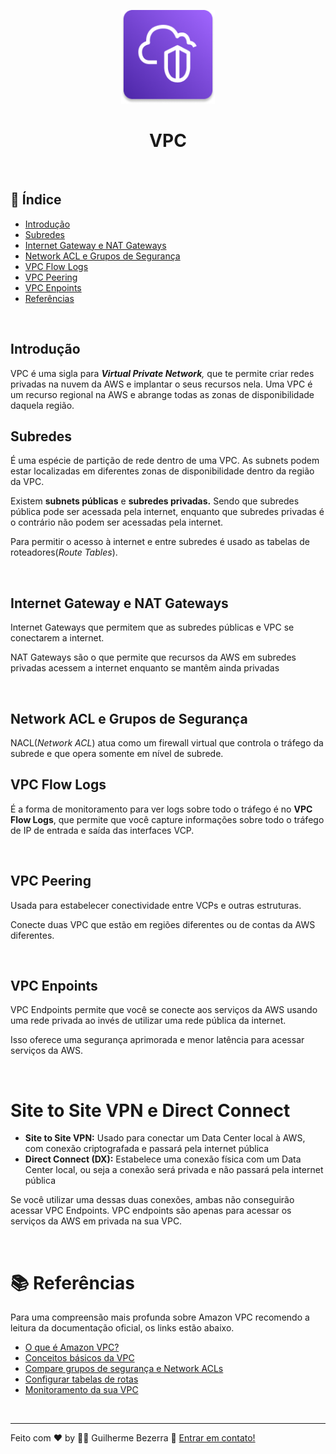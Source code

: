 <p align="center">
	<img src="./img/aws-icons/aws-VPC.png" alt="aws-VPC-icon" style="height:150px; width:150px;" /> 
  <br />
	<h1 align="center">
    VPC
  </h1>
</p>	

<br />

## :pushpin: Índice

- [Introdução](#introdução)
- [Subredes](#subredes)
- [Internet Gateway e NAT Gateways](#internet-gateway-e-nat-gateways)
- [Network ACL e Grupos de Segurança](#network-acl-e-grupos-de-segurança)
- [VPC Flow Logs](#vpc-flow-logs)
- [VPC Peering](#vpc-peering)
- [VPC Enpoints](#vpc-enpoints)
- [Referências](#books-referências)

<br />

## Introdução

VPC é uma sigla para ***Virtual Private Network**,* que te permite criar redes privadas na nuvem da AWS e implantar o seus recursos nela. Uma VPC é um recurso regional na AWS e abrange todas as zonas de disponibilidade daquela região.

## Subredes

É uma espécie de partição de rede dentro de uma VPC. As subnets podem estar localizadas em diferentes zonas de disponibilidade dentro da região da VPC.

Existem **subnets públicas** e **subredes privadas.** Sendo que subredes pública pode ser acessada pela internet, enquanto que subredes privadas é o contrário não podem ser acessadas pela internet.

Para permitir o acesso à internet e entre subredes é usado as tabelas de roteadores(*Route Tables*).

<br />

## Internet Gateway e NAT Gateways

Internet Gateways que permitem que as subredes públicas e VPC se conectarem a internet.

NAT Gateways são o que permite que recursos da AWS em subredes privadas acessem a internet enquanto se mantêm ainda privadas

<br  />

## Network ACL e Grupos de Segurança

NACL(*Network ACL*) atua como um firewall virtual que controla o tráfego da subrede e que opera somente em nível de subrede.

## VPC Flow Logs

É a forma de monitoramento para ver logs sobre todo o tráfego é no **VPC Flow Logs**, que permite que você capture informações sobre todo o tráfego de IP de entrada e saída das interfaces VCP.

<br />

## VPC Peering

Usada para estabelecer conectividade entre VCPs e outras estruturas.

Conecte duas VPC que estão em regiões diferentes ou de contas da AWS diferentes.

<br />

## VPC Enpoints

VPC Endpoints permite que você se conecte aos serviços da AWS usando uma rede privada ao invés de utilizar uma rede pública da internet.

Isso oferece uma segurança aprimorada e menor latência para acessar serviços da AWS.

<br />

# Site to Site VPN e Direct Connect

- **Site to Site VPN:** Usado para conectar um Data Center local à AWS, com conexão criptografada e passará pela internet pública
- **Direct Connect (DX):** Estabelece uma conexão física com um Data Center local, ou seja a conexão será privada e não passará pela internet pública

Se você utilizar uma dessas duas conexões, ambas não conseguirão acessar VPC Endpoints. VPC endpoints são apenas para acessar os serviços da AWS em privada na sua VPC.

<br />

# 📚 Referências

Para uma compreensão mais profunda sobre Amazon VPC recomendo a leitura da documentação oficial, os links estão abaixo.

- [O que é Amazon VPC?](https://docs.aws.amazon.com/pt_br/vpc/latest/userguide/what-is-amazon-vpc.html)
- [Conceitos básicos da VPC](https://docs.aws.amazon.com/pt_br/vpc/latest/userguide/configure-your-vpc.html#vpc-subnet-basics)
- [Compare grupos de segurança e Network ACLs](https://docs.aws.amazon.com/pt_br/vpc/latest/userguide/what-is-amazon-vpc.html)
- [Configurar tabelas de rotas](https://docs.aws.amazon.com/pt_br/vpc/latest/userguide/VPC_Route_Tables.html)  
- [Monitoramento da sua VPC](https://docs.aws.amazon.com/pt_br/vpc/latest/userguide/monitoring.html)

<br />

---
Feito com ♥ by :man_astronaut: Guilherme Bezerra :wave: [Entrar em contato!](https://www.linkedin.com/in/gbdsantos/)